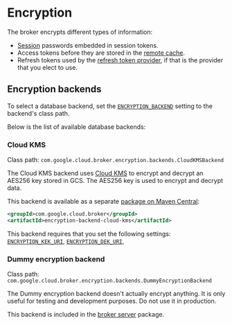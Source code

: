 # Encryption

The broker encrypts different types of information:

- [Session](sessions.md) passwords embedded in session tokens.
- Access tokens before they are stored in the [remote cache](caching.md#remote-cache).
- Refresh tokens used by the [refresh token provider](providers.md#refresh-token-provider), if that is the provider that you elect
  to use.

## Encryption backends

To select a database backend, set the [`ENCRYPTION_BACKEND`](settings.md#ENCRYPTION_BACKEND) setting
to the backend's class path.

Below is the list of available database backends:

### Cloud KMS

Class path: `com.google.cloud.broker.encryption.backends.CloudKMSBackend`

The Cloud KMS backend uses [Cloud KMS](https://cloud.google.com/kms/) to encrypt and decrypt an AES256 key stored in GCS. The AES256 key is used to encrypt and decrypt data.

This backend is available as a separate [package on Maven Central](https://search.maven.org/search?q=g:com.google.cloud.broker%20AND%20a:encryption-backend-cloud-kms):

```xml
<groupId>com.google.cloud.broker</groupId>
<artifactId>encryption-backend-cloud-kms</artifactId>
```

This backend requires that you set the following settings: [`ENCRYPTION_KEK_URI`](settings.md#ENCRYPTION_KEK_URI), [`ENCRYPTION_DEK_URI`](settings.md#ENCRYPTION_DEK_URI),


### Dummy encryption backend

Class path: `com.google.cloud.broker.encryption.backends.DummyEncryptionBackend`

The Dummy encryption backend doesn't actually encrypt anything. It is only useful for testing
and development purposes. Do not use it in production.

This backend is included in the [broker server](broker-server.md) package.
